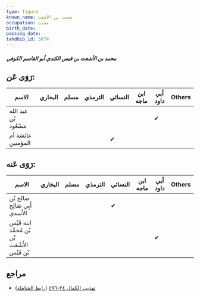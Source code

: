 ```yaml
---
type: figure
known_name: محمد بن الأشعث
occupation: محدث
birth_date:
passing_date:
tahdhib_id: 5074
---
```

##### محمد بن الأشعث بن قيس الكندي أبو القاسم الكوفي

## رَوَى عَن:
| الاسم                 | البخاري | مسلم | الترمذي | النسائي | ابن ماجه | أبي داود | Others |
| --------------------- | ------- | ---- | ------- | ------- | -------- | -------- | ------ |
| عبد الله بْن مَسْعُود |         |      |         |         |          | ✔        |        |
| عائشة أم المؤمنين     |         |      |         | ✔       |          |          |        |
## رَوَى عَنه:
| الاسم                                           | البخاري | مسلم | الترمذي | النسائي | ابن ماجه | أبي داود | Others |
| ----------------------------------------------- | ------- | ---- | ------- | ------- | -------- | -------- | ------ |
| صالح بْن أَبِي صَالِح الأسدي                    |         |      |         | ✔       |          |          |        |
| ابنه قَيْس بْن مُحَمَّد بْن الأَشْعَث بْن قَيْس |         |      |         |         |          | ✔        |        |
## مراجع
- [تهذيب الكمال ٢٤-٤٩٦](obsidian://open?vault=Tahdhib-al-Kamal&file=Figures/٥٠٧٤-محمد%20بن%20الأشعث%20بن%20قيس%20الكندي%20أبو%20القاسم%20الكوفي) ([رابط الشاملة](https://shamela.ws/book/3722/13008))